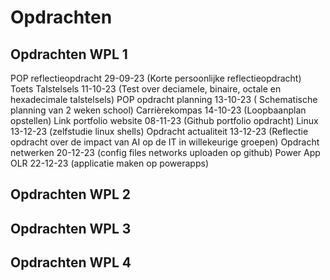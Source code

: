 # Opdrachten

## Opdrachten WPL 1

POP reflectieopdracht  29-09-23 (Korte persoonlijke reflectieopdracht)
Toets Talstelsels  11-10-23 (Test over deciamele, binaire, octale en hexadecimale talstelsels)
POP opdracht planning 13-10-23 ( Schematische planning van 2 weken school)
Carrièrekompas 14-10-23 (Loopbaanplan opstellen)
Link portfolio website 08-11-23 (Github portfolio opdracht)
Linux 13-12-23 (zelfstudie linux shells)
Opdracht actualiteit 13-12-23 (Reflectie opdracht over de impact van AI op de IT in willekeurige groepen)
Opdracht netwerken 20-12-23 (config files networks uploaden op github)
Power App OLR 22-12-23 (applicatie maken op powerapps)

## Opdrachten WPL 2

## Opdrachten WPL 3

## Opdrachten WPL 4
